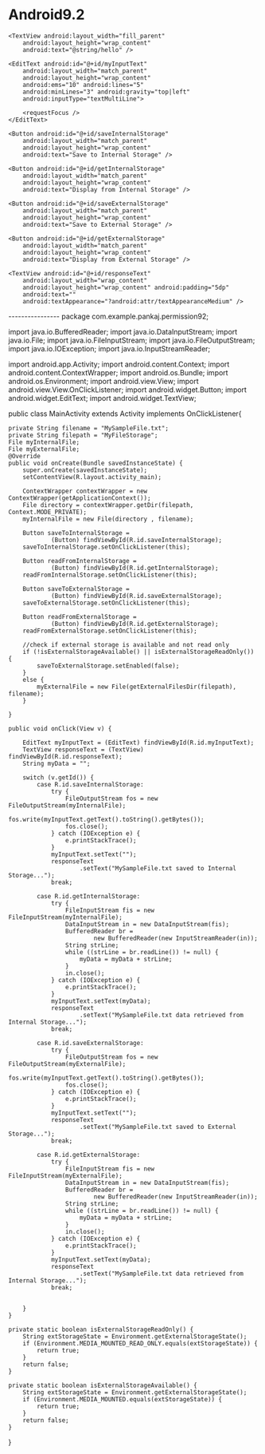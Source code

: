 # Android9.2
<?xml version="1.0" encoding="utf-8"?>
<LinearLayout xmlns:android="http://schemas.android.com/apk/res/android"
    android:layout_width="fill_parent" android:layout_height="fill_parent"
    android:orientation="vertical">

    <TextView android:layout_width="fill_parent"
        android:layout_height="wrap_content"
        android:text="@string/hello" />

    <EditText android:id="@+id/myInputText"
        android:layout_width="match_parent"
        android:layout_height="wrap_content"
        android:ems="10" android:lines="5"
        android:minLines="3" android:gravity="top|left"
        android:inputType="textMultiLine">

        <requestFocus />
    </EditText>

    <Button android:id="@+id/saveInternalStorage"
        android:layout_width="match_parent"
        android:layout_height="wrap_content"
        android:text="Save to Internal Storage" />

    <Button android:id="@+id/getInternalStorage"
        android:layout_width="match_parent"
        android:layout_height="wrap_content"
        android:text="Display from Internal Storage" />

    <Button android:id="@+id/saveExternalStorage"
        android:layout_width="match_parent"
        android:layout_height="wrap_content"
        android:text="Save to External Storage" />

    <Button android:id="@+id/getExternalStorage"
        android:layout_width="match_parent"
        android:layout_height="wrap_content"
        android:text="Display from External Storage" />

    <TextView android:id="@+id/responseText"
        android:layout_width="wrap_content"
        android:layout_height="wrap_content" android:padding="5dp"
        android:text=""
        android:textAppearance="?android:attr/textAppearanceMedium" />

</LinearLayout>
----------------
package com.example.pankaj.permission92;

import java.io.BufferedReader;
import java.io.DataInputStream;
import java.io.File;
import java.io.FileInputStream;
import java.io.FileOutputStream;
import java.io.IOException;
import java.io.InputStreamReader;

import android.app.Activity;
import android.content.Context;
import android.content.ContextWrapper;
import android.os.Bundle;
import android.os.Environment;
import android.view.View;
import android.view.View.OnClickListener;
import android.widget.Button;
import android.widget.EditText;
import android.widget.TextView;

public class MainActivity extends Activity implements OnClickListener{

    private String filename = "MySampleFile.txt";
    private String filepath = "MyFileStorage";
    File myInternalFile;
    File myExternalFile;
    @Override
    public void onCreate(Bundle savedInstanceState) {
        super.onCreate(savedInstanceState);
        setContentView(R.layout.activity_main);

        ContextWrapper contextWrapper = new ContextWrapper(getApplicationContext());
        File directory = contextWrapper.getDir(filepath, Context.MODE_PRIVATE);
        myInternalFile = new File(directory , filename);

        Button saveToInternalStorage =
                (Button) findViewById(R.id.saveInternalStorage);
        saveToInternalStorage.setOnClickListener(this);

        Button readFromInternalStorage =
                (Button) findViewById(R.id.getInternalStorage);
        readFromInternalStorage.setOnClickListener(this);

        Button saveToExternalStorage =
                (Button) findViewById(R.id.saveExternalStorage);
        saveToExternalStorage.setOnClickListener(this);

        Button readFromExternalStorage =
                (Button) findViewById(R.id.getExternalStorage);
        readFromExternalStorage.setOnClickListener(this);

        //check if external storage is available and not read only
        if (!isExternalStorageAvailable() || isExternalStorageReadOnly()) {
            saveToExternalStorage.setEnabled(false);
        }
        else {
            myExternalFile = new File(getExternalFilesDir(filepath), filename);
        }

    }

    public void onClick(View v) {

        EditText myInputText = (EditText) findViewById(R.id.myInputText);
        TextView responseText = (TextView) findViewById(R.id.responseText);
        String myData = "";

        switch (v.getId()) {
            case R.id.saveInternalStorage:
                try {
                    FileOutputStream fos = new FileOutputStream(myInternalFile);
                    fos.write(myInputText.getText().toString().getBytes());
                    fos.close();
                } catch (IOException e) {
                    e.printStackTrace();
                }
                myInputText.setText("");
                responseText
                        .setText("MySampleFile.txt saved to Internal Storage...");
                break;

            case R.id.getInternalStorage:
                try {
                    FileInputStream fis = new FileInputStream(myInternalFile);
                    DataInputStream in = new DataInputStream(fis);
                    BufferedReader br =
                            new BufferedReader(new InputStreamReader(in));
                    String strLine;
                    while ((strLine = br.readLine()) != null) {
                        myData = myData + strLine;
                    }
                    in.close();
                } catch (IOException e) {
                    e.printStackTrace();
                }
                myInputText.setText(myData);
                responseText
                        .setText("MySampleFile.txt data retrieved from Internal Storage...");
                break;

            case R.id.saveExternalStorage:
                try {
                    FileOutputStream fos = new FileOutputStream(myExternalFile);
                    fos.write(myInputText.getText().toString().getBytes());
                    fos.close();
                } catch (IOException e) {
                    e.printStackTrace();
                }
                myInputText.setText("");
                responseText
                        .setText("MySampleFile.txt saved to External Storage...");
                break;

            case R.id.getExternalStorage:
                try {
                    FileInputStream fis = new FileInputStream(myExternalFile);
                    DataInputStream in = new DataInputStream(fis);
                    BufferedReader br =
                            new BufferedReader(new InputStreamReader(in));
                    String strLine;
                    while ((strLine = br.readLine()) != null) {
                        myData = myData + strLine;
                    }
                    in.close();
                } catch (IOException e) {
                    e.printStackTrace();
                }
                myInputText.setText(myData);
                responseText
                        .setText("MySampleFile.txt data retrieved from Internal Storage...");
                break;


        }
    }

    private static boolean isExternalStorageReadOnly() {
        String extStorageState = Environment.getExternalStorageState();
        if (Environment.MEDIA_MOUNTED_READ_ONLY.equals(extStorageState)) {
            return true;
        }
        return false;
    }

    private static boolean isExternalStorageAvailable() {
        String extStorageState = Environment.getExternalStorageState();
        if (Environment.MEDIA_MOUNTED.equals(extStorageState)) {
            return true;
        }
        return false;
    }

}
